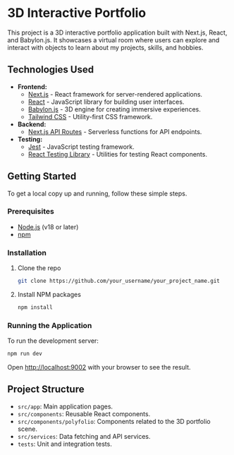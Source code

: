 # 3D Interactive Portfolio

This project is a 3D interactive portfolio application built with Next.js, React, and Babylon.js. It showcases a virtual room where users can explore and interact with objects to learn about my projects, skills, and hobbies.

## Technologies Used

*   **Frontend:**
    *   [Next.js](https://nextjs.org/) - React framework for server-rendered applications.
    *   [React](https://reactjs.org/) - JavaScript library for building user interfaces.
    *   [Babylon.js](https://www.babylonjs.com/) - 3D engine for creating immersive experiences.
    *   [Tailwind CSS](https://tailwindcss.com/) - Utility-first CSS framework.
*   **Backend:**
    *   [Next.js API Routes](https://nextjs.org/docs/api-routes/introduction) - Serverless functions for API endpoints.
*   **Testing:**
    *   [Jest](https://jestjs.io/) - JavaScript testing framework.
    *   [React Testing Library](https://testing-library.com/docs/react-testing-library/intro/) - Utilities for testing React components.

## Getting Started

To get a local copy up and running, follow these simple steps.

### Prerequisites

*   [Node.js](https://nodejs.org/en/) (v18 or later)
*   [npm](https://www.npmjs.com/)

### Installation

1.  Clone the repo
    ```sh
    git clone https://github.com/your_username/your_project_name.git
    ```
2.  Install NPM packages
    ```sh
    npm install
    ```

### Running the Application

To run the development server:

```sh
npm run dev
```

Open [http://localhost:9002](http://localhost:9002) with your browser to see the result.

## Project Structure

*   `src/app`: Main application pages.
*   `src/components`: Reusable React components.
*   `src/components/polyfolio`: Components related to the 3D portfolio scene.
*   `src/services`: Data fetching and API services.
*   `tests`: Unit and integration tests.
